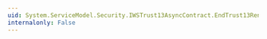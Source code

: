 ```yaml
---
uid: System.ServiceModel.Security.IWSTrust13AsyncContract.EndTrust13Renew(System.IAsyncResult)
internalonly: False
---
```

